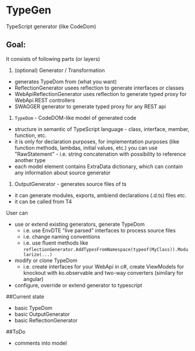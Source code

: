 # TypeGen
TypeScript generator (like CodeDom)

## Goal:
It consists of following parts (or layers)
 1. (optional) Generator / Transformation
  * generates TypeDom from (what you want)
  * ReflectionGenerator usees reflection to generate interfaces or classes
  * WebApiReflectionGenerator uses reflection to generate typed proxy for WebApi REST controllers 
  * SWAGGER generator to generate typed proxy for any REST api
 1. `TypeDom` - CodeDOM-like model of generated code
  * structure in semantic of TypeScript language - class, interface, member, function, etc.
  * it is only for declaration purposes, for implementation purposes (like function methods, lambdas, initial values, etc.) you can use "RawStatement" - i.e. string concatenation with possibility to reference another type
  * each model element contains ExtraData dictionary, which can contain any information about source generator
 1. OutputGenerator - generates source files of ts
  * it can generate modules, exports, ambiend declarations (.d.ts) files etc. 
  * it can be called from T4

User can 
* use or extend existing generators, generate TypeDom
	* i.e. use EnvDTE "live parsed" interfaces to process source files
	* i.e. change naming conventions
	* i.e. use fluent methods like `reflectionGenerator.AddTypesFromNamespace(typeof(MyClass)).Modularize(...)`
* modify or clone TypeDom
	* i.e. create interfaces for your WebApi in c#, create ViewModels for knockout with ko.observable and two-way converters (similary for angular)
* configure, override or extend generator to typescript

##Current state
* basic TypeDom
* basic OutputGenerator
* basic ReflectionGenerator

##ToDo
* comments into model